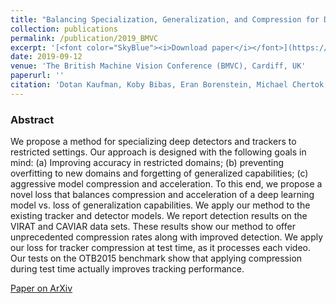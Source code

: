 ```yaml
---
title: "Balancing Specialization, Generalization, and Compression for Detection and Tracking"
collection: publications
permalink: /publication/2019_BMVC
excerpt: '[<font color="SkyBlue"><i>Download paper</i></font>](https://arxiv.org/pdf/1909.11348.pdf)'
date: 2019-09-12
venue: 'The British Machine Vision Conference (BMVC), Cardiff, UK'
paperurl: ''
citation: 'Dotan Kaufman, Koby Bibas, Eran Borenstein, Michael Chertok, and Tal Hassner. <i>Balancing Specialization, Generalization, and Compression for Detection and Tracking.</i> The British Machine Vision Conference (BMVC), Cardiff, UK, 2019.'
---
```


### Abstract
We propose a method for specializing deep detectors and trackers to restricted settings. Our approach is designed with the following goals in mind: (a) Improving accuracy in restricted domains; (b) preventing overfitting to new domains and forgetting of generalized capabilities; (c) aggressive model compression and acceleration. To this end, we propose a novel loss that balances compression and acceleration of a deep learning model vs. loss of generalization capabilities. We apply our method to the existing tracker and detector models. We report detection results on the VIRAT and CAVIAR data sets. These results show our method to offer unprecedented compression rates along with improved detection. We apply our loss for tracker compression at test time, as it processes each video. Our tests on the OTB2015 benchmark show that applying compression during test time actually improves tracking performance.

[Paper on ArXiv](https://arxiv.org/abs/1909.11348)
